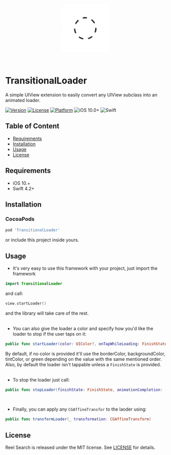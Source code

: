 
<p align="center"><img src="Resources/covergif.gif" width="150" height="150" /></a></p> 
<br>

# TransitionalLoader

A simple UIView extension to easily convert any UIView subclass into an animated loader.

[![Version](https://img.shields.io/cocoapods/v/TransitionalLoader.svg)](https://cocoapods.org/pods/TransitionalLoader)
[![License](https://img.shields.io/cocoapods/l/TransitionalLoader.svg)](https://cocoapods.org/pods/TransitionalLoader)
[![Platform](https://img.shields.io/cocoapods/p/TransitionalLoader.svg)](https://cocoapods.org/pods/TransitionalLoader)
![iOS 10.0+](https://img.shields.io/badge/iOS-10.0%2B-blue.svg)
![Swift](https://img.shields.io/badge/swift-4.2-brightgreen.svg)


Table of Content
------------

* [Requirements](#requirements)
* [Installation](#Installation)
* [Usage](#usage)
* [License](#license)

Requirements <a name="requirements"></a>
------------

* iOS 10.+
* Swift 4.2+


Installation <a name="Installation"></a>
------------

### CocoaPods

```ruby
pod 'TransitionalLoader'
```

or include this project inside yours.

Usage <a name="usage"></a>
--------
* It's very easy to use this framework with your project, just import the framework 
```swift
import TransitionalLoader
```
and call:
```swift
view.startLoader()
```
and the library will take care of the rest.
<br>
<br>

* You can also give the loader a color and specify how you'd like the loader to stop if the user taps on it:
```swift
public func startLoader(color: UIColor?, onTapWhileLoading: FinishState?)
```
By default, if no color is provided it'll use the borderColor, backgroundColor, tintColor, or green depending on the value with the same mentioned order. <br>
Also, by default the loader isn't tappable unless a `FinishState` is provided. 
<br>
<br>

* To stop the loader just call:
```swift
public func stopLoader(finishState: FinishState, animationCompletion: (()->Void)?)
```
<br>


* Finally, you can apply any `CGAffineTransfor` to the laoder using: 
```swift
public func transformLoader(_ transformation: CGAffineTransform)
```

License <a name="license"></a>
--------

Reel Search is released under the MIT license.
See [LICENSE](./LICENSE) for details.
